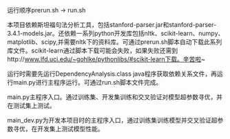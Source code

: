 ﻿运行顺序prerun.sh  ->  run.sh

本项目依赖斯坦福句法分析工具，包括stanford-parser.jar和stanford-parser-3.4.1-models.jar。还依赖一系列python开发库包括nltk、scikit-learn、numpy、matplotlib、scipy,并需要nltk下的资料库。可通过prerun.sh脚本自动下载此系列库文件。scikit-learn通过脚本下载可能会失败，如果失败还需到http://www.lfd.uci.edu/~gohlke/pythonlibs/#scikit-learn下载。辛苦啦~

运行时需要先运行DependencyAnalysis.class java程序获取依赖关系文件，再运行main.py进行主程序运行。可通过run.sh脚本文件完成。

main.py主程序入口。通过训练集、开发集训练和交叉验证对模型超参数寻优，并在测试集上测试。

main_dev.py为开发本项目时的主程序入口，通过训练集训练模型并交叉验证超参数寻优，在开发集上测试模型性能。